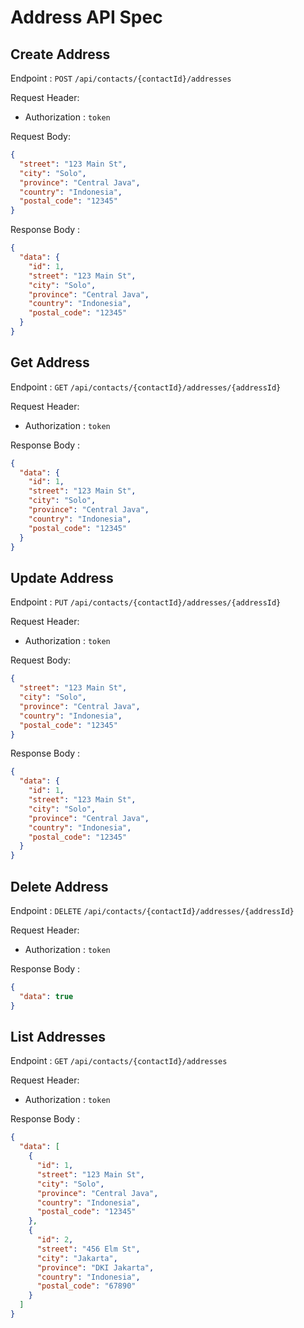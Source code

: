 # Address API Spec

## Create Address

Endpoint : `POST` `/api/contacts/{contactId}/addresses`

Request Header:

- Authorization : `token`

Request Body:

```json
{
  "street": "123 Main St",
  "city": "Solo",
  "province": "Central Java",
  "country": "Indonesia",
  "postal_code": "12345"
}
```

Response Body :

```json
{
  "data": {
    "id": 1,
    "street": "123 Main St",
    "city": "Solo",
    "province": "Central Java",
    "country": "Indonesia",
    "postal_code": "12345"
  }
}
```

## Get Address

Endpoint : `GET` `/api/contacts/{contactId}/addresses/{addressId}`

Request Header:

- Authorization : `token`

Response Body :

```json
{
  "data": {
    "id": 1,
    "street": "123 Main St",
    "city": "Solo",
    "province": "Central Java",
    "country": "Indonesia",
    "postal_code": "12345"
  }
}
```

## Update Address

Endpoint : `PUT` `/api/contacts/{contactId}/addresses/{addressId}`

Request Header:

- Authorization : `token`

Request Body:

```json
{
  "street": "123 Main St",
  "city": "Solo",
  "province": "Central Java",
  "country": "Indonesia",
  "postal_code": "12345"
}
```

Response Body :

```json
{
  "data": {
    "id": 1,
    "street": "123 Main St",
    "city": "Solo",
    "province": "Central Java",
    "country": "Indonesia",
    "postal_code": "12345"
  }
}
```

## Delete Address

Endpoint : `DELETE` `/api/contacts/{contactId}/addresses/{addressId}`

Request Header:

- Authorization : `token`

Response Body :

```json
{
  "data": true
}
```

## List Addresses

Endpoint : `GET` `/api/contacts/{contactId}/addresses`

Request Header:

- Authorization : `token`

Response Body :

```json
{
  "data": [
    {
      "id": 1,
      "street": "123 Main St",
      "city": "Solo",
      "province": "Central Java",
      "country": "Indonesia",
      "postal_code": "12345"
    },
    {
      "id": 2,
      "street": "456 Elm St",
      "city": "Jakarta",
      "province": "DKI Jakarta",
      "country": "Indonesia",
      "postal_code": "67890"
    }
  ]
}
```
